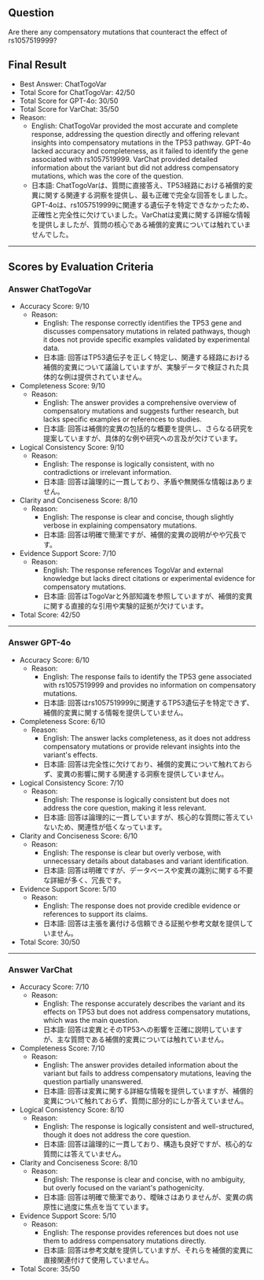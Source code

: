 ## Question

Are there any compensatory mutations that counteract the effect of rs1057519999?

## Final Result

- Best Answer: ChatTogoVar
- Total Score for ChatTogoVar: 42/50
- Total Score for GPT-4o: 30/50
- Total Score for VarChat: 35/50
- Reason:
  - English: ChatTogoVar provided the most accurate and complete response, addressing the question directly and offering relevant insights into compensatory mutations in the TP53 pathway. GPT-4o lacked accuracy and completeness, as it failed to identify the gene associated with rs1057519999. VarChat provided detailed information about the variant but did not address compensatory mutations, which was the core of the question.
  - 日本語: ChatTogoVarは、質問に直接答え、TP53経路における補償的変異に関する関連する洞察を提供し、最も正確で完全な回答をしました。GPT-4oは、rs1057519999に関連する遺伝子を特定できなかったため、正確性と完全性に欠けていました。VarChatは変異に関する詳細な情報を提供しましたが、質問の核心である補償的変異については触れていませんでした。

---

## Scores by Evaluation Criteria

### Answer ChatTogoVar
- Accuracy Score: 9/10
  - Reason: 
    - English: The response correctly identifies the TP53 gene and discusses compensatory mutations in related pathways, though it does not provide specific examples validated by experimental data.
    - 日本語: 回答はTP53遺伝子を正しく特定し、関連する経路における補償的変異について議論していますが、実験データで検証された具体的な例は提供されていません。
- Completeness Score: 9/10
  - Reason: 
    - English: The answer provides a comprehensive overview of compensatory mutations and suggests further research, but lacks specific examples or references to studies.
    - 日本語: 回答は補償的変異の包括的な概要を提供し、さらなる研究を提案していますが、具体的な例や研究への言及が欠けています。
- Logical Consistency Score: 9/10
  - Reason: 
    - English: The response is logically consistent, with no contradictions or irrelevant information.
    - 日本語: 回答は論理的に一貫しており、矛盾や無関係な情報はありません。
- Clarity and Conciseness Score: 8/10
  - Reason: 
    - English: The response is clear and concise, though slightly verbose in explaining compensatory mutations.
    - 日本語: 回答は明確で簡潔ですが、補償的変異の説明がやや冗長です。
- Evidence Support Score: 7/10
  - Reason: 
    - English: The response references TogoVar and external knowledge but lacks direct citations or experimental evidence for compensatory mutations.
    - 日本語: 回答はTogoVarと外部知識を参照していますが、補償的変異に関する直接的な引用や実験的証拠が欠けています。
- Total Score: 42/50

---

### Answer GPT-4o
- Accuracy Score: 6/10
  - Reason: 
    - English: The response fails to identify the TP53 gene associated with rs1057519999 and provides no information on compensatory mutations.
    - 日本語: 回答はrs1057519999に関連するTP53遺伝子を特定できず、補償的変異に関する情報を提供していません。
- Completeness Score: 6/10
  - Reason: 
    - English: The answer lacks completeness, as it does not address compensatory mutations or provide relevant insights into the variant's effects.
    - 日本語: 回答は完全性に欠けており、補償的変異について触れておらず、変異の影響に関する関連する洞察を提供していません。
- Logical Consistency Score: 7/10
  - Reason: 
    - English: The response is logically consistent but does not address the core question, making it less relevant.
    - 日本語: 回答は論理的に一貫していますが、核心的な質問に答えていないため、関連性が低くなっています。
- Clarity and Conciseness Score: 6/10
  - Reason: 
    - English: The response is clear but overly verbose, with unnecessary details about databases and variant identification.
    - 日本語: 回答は明確ですが、データベースや変異の識別に関する不要な詳細が多く、冗長です。
- Evidence Support Score: 5/10
  - Reason: 
    - English: The response does not provide credible evidence or references to support its claims.
    - 日本語: 回答は主張を裏付ける信頼できる証拠や参考文献を提供していません。
- Total Score: 30/50

---

### Answer VarChat
- Accuracy Score: 7/10
  - Reason: 
    - English: The response accurately describes the variant and its effects on TP53 but does not address compensatory mutations, which was the main question.
    - 日本語: 回答は変異とそのTP53への影響を正確に説明していますが、主な質問である補償的変異については触れていません。
- Completeness Score: 7/10
  - Reason: 
    - English: The answer provides detailed information about the variant but fails to address compensatory mutations, leaving the question partially unanswered.
    - 日本語: 回答は変異に関する詳細な情報を提供していますが、補償的変異について触れておらず、質問に部分的にしか答えていません。
- Logical Consistency Score: 8/10
  - Reason: 
    - English: The response is logically consistent and well-structured, though it does not address the core question.
    - 日本語: 回答は論理的に一貫しており、構造も良好ですが、核心的な質問には答えていません。
- Clarity and Conciseness Score: 8/10
  - Reason: 
    - English: The response is clear and concise, with no ambiguity, but overly focused on the variant's pathogenicity.
    - 日本語: 回答は明確で簡潔であり、曖昧さはありませんが、変異の病原性に過度に焦点を当てています。
- Evidence Support Score: 5/10
  - Reason: 
    - English: The response provides references but does not use them to address compensatory mutations directly.
    - 日本語: 回答は参考文献を提供していますが、それらを補償的変異に直接関連付けて使用していません。
- Total Score: 35/50
